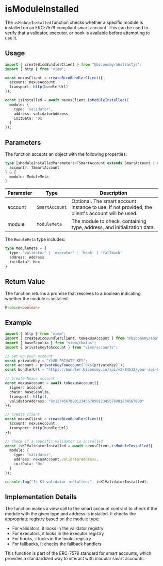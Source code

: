 # isModuleInstalled

The `isModuleInstalled` function checks whether a specific module is installed on an ERC-7579 compliant smart account. This can be used to verify that a validator, executor, or hook is available before attempting to use it.

## Usage

```typescript
import { createBicoBundlerClient } from "@biconomy/abstractjs";
import { http } from "viem";

const nexusClient = createBicoBundlerClient({
  account: nexusAccount,
  transport: http(bundlerUrl)
});

const isInstalled = await nexusClient.isModuleInstalled({
  module: {
    type: 'validator',
    address: validatorAddress,
    initData: '0x'
  }
});
```

## Parameters

The function accepts an object with the following properties:

```typescript
type IsModuleInstalledParameters<TSmartAccount extends SmartAccount | undefined> = { 
  account?: TSmartAccount 
} & {
  module: ModuleMeta
}
```

| Parameter | Type | Description |
| --- | --- | --- |
| account | `SmartAccount` | Optional. The smart account instance to use. If not provided, the client's account will be used. |
| module | `ModuleMeta` | The module to check, containing type, address, and initialization data. |

The `ModuleMeta` type includes:

```typescript
type ModuleMeta = {
  type: 'validator' | 'executor' | 'hook' | 'fallback'
  address: Address
  initData?: Hex
}
```

## Return Value

The function returns a promise that resolves to a boolean indicating whether the module is installed.

```typescript
Promise<boolean>
```

## Example

```typescript
import { http } from "viem";
import { createBicoBundlerClient, toNexusAccount } from "@biconomy/abstractjs";
import { baseSepolia } from "viem/chains";
import { privateKeyToAccount } from "viem/accounts";

// Set up your account
const privateKey = "YOUR_PRIVATE_KEY";
const account = privateKeyToAccount(`0x${privateKey}`);
const bundlerUrl = "https://bundler.biconomy.io/api/v3/84532/your-api-key";

// Create Nexus account
const nexusAccount = await toNexusAccount({
  signer: account,
  chain: baseSepolia,
  transport: http(),
  validatorAddress: "0x1234567890123456789012345678901234567890"
});

// Create client
const nexusClient = createBicoBundlerClient({
  account: nexusAccount,
  transport: http(bundlerUrl)
});

// Check if a specific validator is installed
const isK1ValidatorInstalled = await nexusClient.isModuleInstalled({
  module: {
    type: "validator",
    address: nexusAccount.validatorAddress,
    initData: "0x"
  }
});

console.log("Is K1 validator installed:", isK1ValidatorInstalled);
```

## Implementation Details

The function makes a view call to the smart account contract to check if the module with the given type and address is installed. It checks the appropriate registry based on the module type:

- For validators, it looks in the validator registry
- For executors, it looks in the executor registry 
- For hooks, it looks in the hooks registry
- For fallbacks, it checks the fallback handlers

This function is part of the ERC-7579 standard for smart accounts, which provides a standardized way to interact with modular smart accounts. 